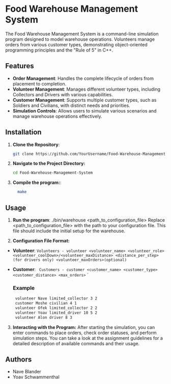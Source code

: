 # Food Warehouse Management System

The Food Warehouse Management System is a command-line simulation program designed to model warehouse operations. Volunteers manage orders from various customer types, demonstrating object-oriented programming principles and the "Rule of 5" in C++.

## Features

- **Order Management**: Handles the complete lifecycle of orders from placement to completion.
- **Volunteer Management**: Manages different volunteer types, including Collectors and Drivers with various capabilities.
- **Customer Management**: Supports multiple customer types, such as Soldiers and Civilians, with distinct needs and priorities.
- **Simulation Controls**: Allows users to simulate various scenarios and manage warehouse operations effectively.

## Installation

1. **Clone the Repository**:
   ```bash
   git clone https://github.com/YourUsername/Food-Warehouse-Management-System.git

2. **Navigate to the Project Directory:**
   ```bash
   cd Food-Warehouse-Management-System

2. **Compile the program:**:
   ```bash
     make

## Usage
1. **Run the program**:
   ./bin/warehouse <path_to_configuration_file>
   Replace <path_to_configuration_file> with the path to your configuration file. This file should include the initial setup for the warehouse.

2. **Configuration File Format:**
- **Volunteer**: `Volunteers - volunteer <volunteer_name> <volunteer_role> <volunteer_coolDown>/<volunteer_maxDistance> <distance_per_step>(for drivers only) <volunteer_maxOrders>(optional)`
- **Customer**: ` Customers - customer <customer_name> <customer_type> <customer_distance> <max_orders>`
`

   ### Example
     ```bash
      volunteer Nave limited_collector 3 2
      customer Moshe civilian 4 1
      volunteer Ofek limited_collector 2 2
      volunteer Yoav limited_driver 10 5 2
      volunteer Alon driver 8 3
    
3. **Interacting with the Program:** After starting the simulation, you can enter commands to place orders, check order statuses, and perform simulation steps. You can take a look at the assignment guidelines for a detailed description of available commands and their usage.

## Authors
- Nave Blander
- Yoav Schwammenthal


